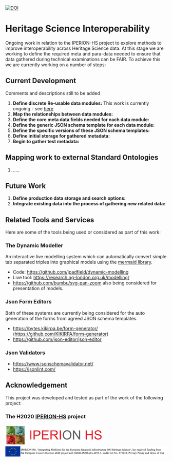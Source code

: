 [![DOI](https://zenodo.org/badge/DOI/10.5281/zenodo.7221156.svg)](https://doi.org/10.5281/zenodo.7221156)

# Heritage Science Interoperability
Ongoing work in relation to the IPERION-HS project to explore methods to improve interoperability across Heritage Science data. At this stage we are working to define the required meta and para-data needed to ensure that data gathered during technical examinations can be FAIR. To achieve this we are currently working on a number of steps:

## Current Development
Comments and descriptions still to be added
1. **Define discrete Re-usable data modules:** This work is currently ongoing - see [here](./Shared%20Models/README.md)
2. **Map the relationships between data modules:**
3. **Define the core meta data fields needed for each data module:**
4. **Define the generic JSON schema template for each data module:**
5. **Define the specific versions of these JSON schema templates:**
6. **Define initial storage for gathered metadata:**
7. **Begin to gather test metadata:**

## Mapping work to external Standard Ontologies
1. .....

## Future Work
1. **Define production data storage and search options:**
2. **Integrate existing data into the process of gathering new related data:**

## Related Tools and Services
Here are some of the tools being used or considered as part of this work:
### The Dynamic Modeller
An interactive live modelling system which can automatically convert simple tab separated triples into graphical models using the [mermaid library](https://mermaid-js.github.io/mermaid). 
- Code: https://github.com/jpadfield/dynamic-modelling
- Live tool: https://research.ng-london.org.uk/modelling/
- https://github.com/bumbu/svg-pan-zoom also being considered for presentation of models.

### Json Form Editors
Both of these systems are currently being considered for the auto generation of the forms from agreed JSON schema templates.
- https://bytes.kikirpa.be/form-generator/ (https://github.com/KIKIRPA/form-generator)
- https://github.com/json-editor/json-editor

### Json Validators
- https://www.jsonschemavalidator.net/
- https://jsonlint.com/

## Acknowledgement
This project was developed and tested as part of the work of the following project:

### The H2020 [IPERION-HS](https://www.iperionhs.eu/) project
[<img height="64px" src="https://github.com/jpadfield/simple-modelling/blob/master/docs/graphics/IPERION-HS%20Logo.png" alt="IPERION-HS">](https://www.iperionhs.eu/)<br/>
[<img height="32px" src="https://github.com/jpadfield/simple-modelling/blob/master/docs/graphics/iperionhs-eu-tag2.png" alt="IPERION-HS">](https://www.iperionhs.eu/)
